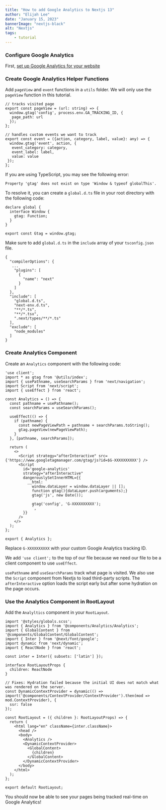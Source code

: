 ```yaml
---
title: "How to add Google Analytics to Nextjs 13"
author: "Elijah Lee"
date: "January 15, 2023"
bannerImage: "nextjs-black"
alt: "Nextjs"
tags:
    - tutorial
---
```


### Configure Google Analytics

First, [set up Google Analytics for your website](https://support.google.com/analytics/answer/9304153?hl=en#zippy=%2Cweb)

### Create Google Analytics Helper Functions

Add `pageView` and `event` functions in a `utils` folder. We will only use the `pageView` function in this tutorial.

```
// tracks visited page
export const pageView = (url: string) => {
  window.gtag('config', process.env.GA_TRACKING_ID, {
   page_path: url
  });
};

// handles custom events we want to track
export const event = ({action, category, label, value}: any) => {
  window.gtag('event', action, {
   event_category: category,
   event_label: label,
   value: value
 });
};
```

If you are using TypeScript, you may see the following error:

`Property 'gtag' does not exist on type 'Window & typeof globalThis'.`

To resolve it, you can create a `global.d.ts` file in your root directory with the following code:

```
declare global {
  interface Window {
    gtag: Function;
  }
}

export const Gtag = window.gtag;
```
Make sure to add `global.d.ts` in the `include` array of your `tsconfig.json` file.

```
{
  "compilerOptions": {
   ...
    "plugins": [
      {
        "name": "next"
      }
    ]
  },
  "include": [
    "global.d.ts",
    "next-env.d.ts",
    "**/*.ts",
    "**/*.tsx",
    ".next/types/**/*.ts"
  ],
  "exclude": [
    "node_modules"
  ]
}

```


### Create Analytics Component

Create an `Analytics` component with the following code:

```
'use client';
import * as gtag from '@utils/index';
import { usePathname, useSearchParams } from 'next/navigation';
import Script from 'next/script';
import { useEffect } from 'react';

const Analytics = () => {
  const pathname = usePathname();
  const searchParams = useSearchParams();

  useEffect(() => {
    if (pathname) {
      const newPageViewPath = pathname + searchParams.toString();
      gtag.pageView(newPageViewPath);
    }
  }, [pathname, searchParams]);

  return (
    <>
      <Script strategy="afterInteractive" src={'https://www.googletagmanager.com/gtag/js?id=$G-XXXXXXXXXX'} />
      <Script
        id='google-analytics'
        strategy="afterInteractive"
        dangerouslySetInnerHTML={{
          __html: `
            window.dataLayer = window.dataLayer || [];
            function gtag(){dataLayer.push(arguments);}
            gtag('js', new Date());
          
            gtag('config', 'G-XXXXXXXXXX');
            `,
        }}
      />
    </>
  );
};

export { Analytics };
```
Replace `G-XXXXXXXXXX` with your custom Google Analytics tracking ID.

We add `'use client';` to the top of our file because we need our file to be a client component to use `useEffect`.

`usePathname` and `useSearchParams` track what page is visited. We also use the `Script` component from Nextjs to load third-party scripts. The `afterInteractive` option loads the script early but after some hydration on the page occurs.

### Use the Analytics Component in RootLayout

Add the `Analyltics` component in your `RootLayout`.

```
import '@styles/globals.scss';
import { Analytics } from '@components/Analytics/Analytics';
import { GlobalContent } from '@components/GlobalContent/GlobalContent';
import { Inter } from '@next/font/google';
import dynamic from 'next/dynamic';
import { ReactNode } from 'react';

const inter = Inter({ subsets: ['latin'] });

interface RootLayoutProps {
  children: ReactNode
}

// Fixes: Hydration failed because the initial UI does not match what was rendered on the server.
const DynamicContextProvider = dynamic(() => import('@components/ContextProvider/ContextProvider').then(mod => mod.ContextProvider), {
  ssr: false
});

const RootLayout = ({ children }: RootLayoutProps) => {
  return (
    <html lang="en" className={inter.className}>
      <head />
      <body>
        <Analytics />
        <DynamicContextProvider>
          <GlobalContent>
            {children}
          </GlobalContent>
        </DynamicContextProvider>
      </body>
    </html>
  );
};

export default RootLayout;
```

You should now be able to see your pages being tracked real-time on Google Analytics!